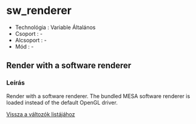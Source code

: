 # sw\_renderer

* Technológia : Variable Általános
* Csoport : -
* Alcsoport : -
* Mód : -

## Render with a software renderer

### Leírás

Render with a software renderer. The bundled MESA software renderer is loaded instead of the default OpenGL driver.

[Vissza a változók listájához](variable_list.md)


